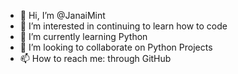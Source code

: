 - 👋 Hi, I’m @JanaiMint
- 👀 I’m interested in continuing to learn how to code
- 🌱 I’m currently learning Python
- 💞️ I’m looking to collaborate on Python Projects
- 📫 How to reach me: through GitHub

<!---
JanaiMint/JanaiMint is a ✨ special ✨ repository because its `README.md` (this file) appears on your GitHub profile.
You can click the Preview link to take a look at your changes.
--->
